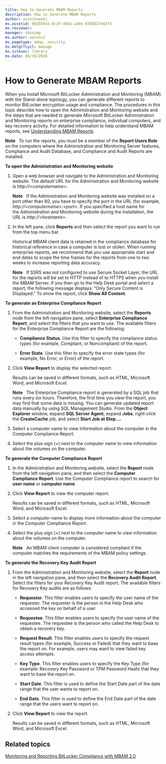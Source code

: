 ```yaml
---
title: How to Generate MBAM Reports
description: How to Generate MBAM Reports
author: aczechowski
ms.assetid: 083550cb-8c3f-49b3-a30e-97d85374d2f4
ms.reviewer: 
manager: dansimp
ms.author: aaroncz
ms.pagetype: mdop, security
ms.mktglfcycl: manage
ms.sitesec: library
ms.date: 06/16/2016
---
```



# How to Generate MBAM Reports


When you install Microsoft BitLocker Administration and Monitoring (MBAM) with the Stand-alone topology, you can generate different reports to monitor BitLocker encryption usage and compliance. The procedures in this topic describe how to open the Administration and Monitoring website and the steps that are needed to generate Microsoft BitLocker Administration and Monitoring reports on enterprise compliance, individual computers, and key recovery activity. For detailed information to help understand MBAM reports, see [Understanding MBAM Reports](understanding-mbam-reports-mbam-2.md).

**Note**  
To run the reports, you must be a member of the **Report Users Role** on the computers where the Administration and Monitoring Server features, Compliance and Audit Database, and Compliance and Audit Reports are installed.

 

**To open the Administration and Monitoring website**

1.  Open a web browser and navigate to the Administration and Monitoring website. The default URL for the Administration and Monitoring website is *http://&lt;computername&gt;*.

    **Note**  
    If the Administration and Monitoring website was installed on a port other than 80, you have to specify the port in the URL (for example, *http://&lt;computername&gt;:&lt;port&gt;*. If you specified a host name for the Administration and Monitoring website during the installation, the URL is *http://&lt;hostname&gt;*.

     

2.  In the left pane, click **Reports** and then select the report you want to run from the top menu bar.

    Historical MBAM client data is retained in the compliance database for historical reference in case a computer is lost or stolen. When running enterprise reports, we recommend that you use appropriate start and end dates to scope the time frames for the reports from one to two weeks to increase reporting data accuracy.

    **Note**  
    If SSRS was not configured to use Secure Socket Layer, the URL for the reports will be set to HTTP instead of to HTTPS when you install the MBAM Server. If you then go to the Help Desk portal and select a report, the following message displays: “Only Secure Content is Displayed.” To show the report, click **Show All Content**.

     

**To generate an Enterprise Compliance Report**

1.  From the Administration and Monitoring website, select the **Reports** node from the left navigation pane, select **Enterprise Compliance Report**, and select the filters that you want to use. The available filters for the Enterprise Compliance Report are the following:

    -   **Compliance Status**. Use this filter to specify the compliance status types (for example, Compliant, or Noncompliant) of the report.

    -   **Error State**. Use this filter to specify the error state types (for example, No Error, or Error) of the report.

2.  Click **View Report** to display the selected report.

    Results can be saved in different formats, such as HTML, Microsoft Word, and Microsoft Excel.

    **Note**  
    The Enterprise Compliance report is generated by a SQL job that runs every six hours. Therefore, the first time you view the report, you may find that some data is missing. You can generate updated report data manually by using SQL Management Studio. From the **Object Explorer** window, expand **SQL Server Agent**, expand **Jobs**, right-click the **CreateCache** job, and select **Start Job at Step….**

     

3.  Select a computer name to view information about the computer in the Computer Compliance Report.

4.  Select the plus sign (+) next to the computer name to view information about the volumes on the computer.

**To generate the Computer Compliance Report**

1.  In the Administration and Monitoring website, select the **Report** node from the left navigation pane, and then select the **Computer Compliance Report**. Use the Computer Compliance report to search for **user name** or **computer name**.

2.  Click **View Report** to view the computer report.

    Results can be saved in different formats, such as HTML, Microsoft Word, and Microsoft Excel.

3.  Select a computer name to display more information about the computer in the Computer Compliance Report.

4.  Select the plus sign (+) next to the computer name to view information about the volumes on the computer.

    **Note**  
    An MBAM client computer is considered compliant if the computer matches the requirements of the MBAM policy settings.

     

**To generate the Recovery Key Audit Report**

1.  From the Administration and Monitoring website, select the **Report** node in the left navigation pane, and then select the **Recovery Audit Report**. Select the filters for your Recovery Key Audit report. The available filters for Recovery Key audits are as follows:

    -   **Requestor**. This filter enables users to specify the user name of the requester. The requester is the person in the Help Desk who accessed the key on behalf of a user.

    -   **Requestee**. This filter enables users to specify the user name of the requestee. The requestee is the person who called the Help Desk to obtain a recovery key.

    -   **Request Result**. This filter enables users to specify the request result types (for example, Success or Failed) that they want to base the report on. For example, users may want to view failed key access attempts.

    -   **Key Type**. This filter enables users to specify the Key Type (for example: Recovery Key Password or TPM Password Hash) that they want to base the report on.

    -   **Start Date**. This filter is used to define the Start Date part of the date range that the user wants to report on.

    -   **End Date**. This filter is used to define the End Date part of the date range that the users want to report on.

2.  Click **View Report** to view the report.

    Results can be saved in different formats, such as HTML, Microsoft Word, and Microsoft Excel.

## Related topics


[Monitoring and Reporting BitLocker Compliance with MBAM 2.0](monitoring-and-reporting-bitlocker-compliance-with-mbam-20-mbam-2.md)

 

 





